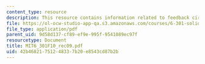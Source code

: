 ```yaml
---
content_type: resource
description: This resource contains information related to feedback circuit.
file: https://ol-ocw-studio-app-qa.s3.amazonaws.com/courses/6-301-solid-state-circuits-fall-2010/42b46821751248337b20e8543cd87b2b_MIT6_301F10_rec09.pdf
file_type: application/pdf
parent_uid: 9d58d137-cf89-ef9e-995f-9541089ec97f
resourcetype: Document
title: MIT6_301F10_rec09.pdf
uid: 42b46821-7512-4833-7b20-e8543cd87b2b
---
```

